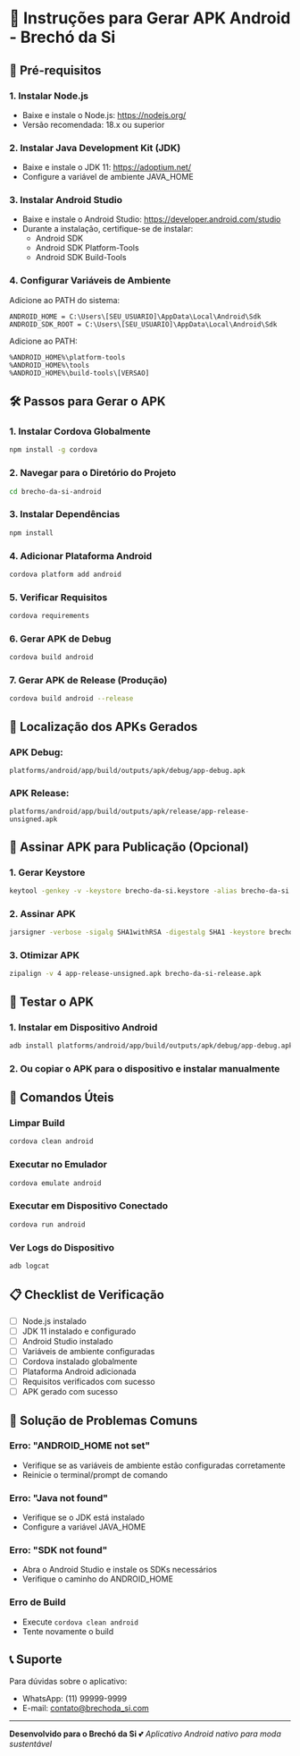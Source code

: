 # 📱 Instruções para Gerar APK Android - Brechó da Si

## 🚀 Pré-requisitos

### 1. Instalar Node.js
- Baixe e instale o Node.js: https://nodejs.org/
- Versão recomendada: 18.x ou superior

### 2. Instalar Java Development Kit (JDK)
- Baixe e instale o JDK 11: https://adoptium.net/
- Configure a variável de ambiente JAVA_HOME

### 3. Instalar Android Studio
- Baixe e instale o Android Studio: https://developer.android.com/studio
- Durante a instalação, certifique-se de instalar:
  - Android SDK
  - Android SDK Platform-Tools
  - Android SDK Build-Tools

### 4. Configurar Variáveis de Ambiente
Adicione ao PATH do sistema:
```
ANDROID_HOME = C:\Users\[SEU_USUARIO]\AppData\Local\Android\Sdk
ANDROID_SDK_ROOT = C:\Users\[SEU_USUARIO]\AppData\Local\Android\Sdk
```

Adicione ao PATH:
```
%ANDROID_HOME%\platform-tools
%ANDROID_HOME%\tools
%ANDROID_HOME%\build-tools\[VERSAO]
```

## 🛠️ Passos para Gerar o APK

### 1. Instalar Cordova Globalmente
```bash
npm install -g cordova
```

### 2. Navegar para o Diretório do Projeto
```bash
cd brecho-da-si-android
```

### 3. Instalar Dependências
```bash
npm install
```

### 4. Adicionar Plataforma Android
```bash
cordova platform add android
```

### 5. Verificar Requisitos
```bash
cordova requirements
```

### 6. Gerar APK de Debug
```bash
cordova build android
```

### 7. Gerar APK de Release (Produção)
```bash
cordova build android --release
```

## 📁 Localização dos APKs Gerados

### APK Debug:
```
platforms/android/app/build/outputs/apk/debug/app-debug.apk
```

### APK Release:
```
platforms/android/app/build/outputs/apk/release/app-release-unsigned.apk
```

## 🔐 Assinar APK para Publicação (Opcional)

### 1. Gerar Keystore
```bash
keytool -genkey -v -keystore brecho-da-si.keystore -alias brecho-da-si -keyalg RSA -keysize 2048 -validity 10000
```

### 2. Assinar APK
```bash
jarsigner -verbose -sigalg SHA1withRSA -digestalg SHA1 -keystore brecho-da-si.keystore app-release-unsigned.apk brecho-da-si
```

### 3. Otimizar APK
```bash
zipalign -v 4 app-release-unsigned.apk brecho-da-si-release.apk
```

## 📱 Testar o APK

### 1. Instalar em Dispositivo Android
```bash
adb install platforms/android/app/build/outputs/apk/debug/app-debug.apk
```

### 2. Ou copiar o APK para o dispositivo e instalar manualmente

## 🔧 Comandos Úteis

### Limpar Build
```bash
cordova clean android
```

### Executar no Emulador
```bash
cordova emulate android
```

### Executar em Dispositivo Conectado
```bash
cordova run android
```

### Ver Logs do Dispositivo
```bash
adb logcat
```

## 📋 Checklist de Verificação

- [ ] Node.js instalado
- [ ] JDK 11 instalado e configurado
- [ ] Android Studio instalado
- [ ] Variáveis de ambiente configuradas
- [ ] Cordova instalado globalmente
- [ ] Plataforma Android adicionada
- [ ] Requisitos verificados com sucesso
- [ ] APK gerado com sucesso

## 🚨 Solução de Problemas Comuns

### Erro: "ANDROID_HOME not set"
- Verifique se as variáveis de ambiente estão configuradas corretamente
- Reinicie o terminal/prompt de comando

### Erro: "Java not found"
- Verifique se o JDK está instalado
- Configure a variável JAVA_HOME

### Erro: "SDK not found"
- Abra o Android Studio e instale os SDKs necessários
- Verifique o caminho do ANDROID_HOME

### Erro de Build
- Execute `cordova clean android`
- Tente novamente o build

## 📞 Suporte

Para dúvidas sobre o aplicativo:
- WhatsApp: (11) 99999-9999
- E-mail: contato@brechoda_si.com

---

**Desenvolvido para o Brechó da Si** 💕
*Aplicativo Android nativo para moda sustentável*
